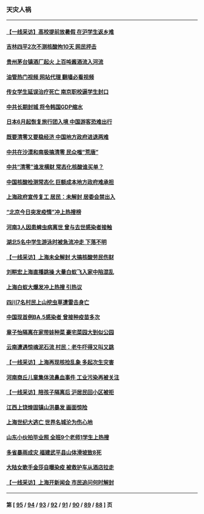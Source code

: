 ### 天灾人祸
---
#### [【一线采访】高校提前放暑假 在沪学生返乡难](../../pages/ncid280/n13749385.md?06010045) 
#### [吉林四平2次不测核酸拘10天 网民抨击](../../pages/ncid280/n13749310.md?06010045) 
#### [贵州茅台镇酒厂起火 上百吨酱酒流入河流](../../pages/ncid280/n13749275.md?06010045) 
#### [油管热门视频 网站代理 翻墙必看视频](http://209.222.30.114:81/youtube.html?06010045)
#### [传女学生延误治疗死亡 南京职校逼学生封口](../../pages/ncid280/n13749245.md?06010045) 
#### [中共长期封城 将令韩国GDP缩水](../../pages/ncid280/n13749210.md?06010045) 
#### [日本6月起恢复旅行团入境 中国游客恐难出行](../../pages/ncid280/n13749192.md?06010045) 
#### [既要清零又要稳经济 中国地方政府进退两难](../../pages/ncid280/n13749183.md?06010045) 
#### [中共在沙漠和南极搞清零 民众嗤“荒唐”](../../pages/ncid280/n13749171.md?06010045) 
#### [中共“清零”谁发横财 常态化核酸谁买单？](../../pages/ncid280/n13748704.md?06010045) 
#### [中国核酸检测常态化 巨额成本地方政府难承担](../../pages/ncid280/n13748745.md?06010045) 
#### [上海政府宣传复工 居民：未解封 居委会禁出入](../../pages/ncid280/n13748713.md?06010045) 
#### [“北京今日突发疫情”冲上热搜榜](../../pages/ncid280/n13748600.md?06010045) 
#### [河南3人因患蜱虫病离世 曾与去世感染者接触](../../pages/ncid280/n13748541.md?06010045) 
#### [湖北5名中学生游泳时被急流冲走 下落不明](../../pages/ncid280/n13748542.md?06010045) 
#### [【一线采访】上海未全解封 大搞核酸劳民伤财](../../pages/ncid280/n13748447.md?06010045) 
#### [刘畊宏上海直播跳操 大量白蚁飞入家中陷混乱](../../pages/ncid280/n13748216.md?06010045) 
#### [上海白蚁大爆发冲上热搜 引热议](../../pages/ncid280/n13748330.md?06010045) 
#### [四川7名村民上山挖虫草遭雷击身亡](../../pages/ncid280/n13748275.md?06010045) 
#### [中国现首例BA.5感染者 曾接种疫苗多次](../../pages/ncid280/n13748215.md?06010045) 
#### [章子怡隔离在家带娃种菜 豪宅菜园大到似公园](../../pages/ncid280/n13748200.md?06010045) 
#### [云南遭遇惊魂泥石流 村民：老牛吓得又叫又跳](../../pages/ncid280/n13747939.md?06010045) 
#### [【一线采访】上海再现核捡乱象 多起次生灾害](../../pages/ncid280/n13747317.md?06010045) 
#### [河南商丘儿童集体流鼻血事件 工业污染再被关注](../../pages/ncid280/n13747065.md?06010045) 
#### [【一线采访】陪孩子隔离后 沪居民回小区被拒](../../pages/ncid280/n13747354.md?06010045) 
#### [江西上饶煌固镇山洪暴发 画面惊险](../../pages/ncid280/n13747365.md?06010045) 
#### [上海世纪大逃亡 世界名城沦为伤心地](../../pages/ncid280/n13747294.md?06010045) 
#### [山东小伙拍毕业照 全班9个老师1学生上热搜](../../pages/ncid280/n13747276.md?06010045) 
#### [多省暴雨成灾 福建武平县山体滑坡致8死](../../pages/ncid280/n13747273.md?06010045) 
#### [大陆女歌手金莎自曝染疫 被救护车从酒店拉走](../../pages/ncid280/n13746956.md?06010045) 
#### [【一线采访】上海开新闻会 市民追问何时解封](../../pages/ncid280/n13746965.md?06010045) 

---
#### 第 [ [95](./95.md?06010045) / [94](./94.md?06010045) / [93](./93.md?06010045) / [92](./92.md?06010045) / [91](./91.md?06010045) / [90](./90.md?06010045) / [89](./89.md?06010045) / [88](./88.md?06010045) ] 页
